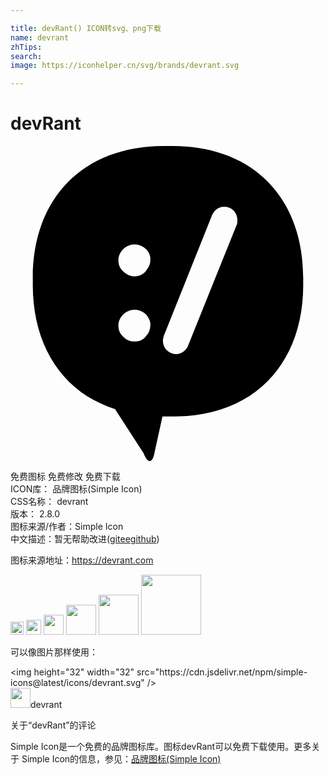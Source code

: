 ```yaml
---

title: devRant() ICON转svg、png下载
name: devrant
zhTips: 
search: 
image: https://iconhelper.cn/svg/brands/devrant.svg

---
```


# devRant  <small style="font-size: 60%;font-weight: 100"></small>

<div id="svg" class="svg-wrap">
<svg role="img" viewBox="0 0 24 24" xmlns="http://www.w3.org/2000/svg"><title>devRant icon</title><path d="M11.72 0C5.482-.015 1.592 4.046 1.701 10.322c-.074 3.907 1.437 7.002 4.127 8.734.663.405 1.364.737 2.137.995l2.174 3.353c.333.848.7.774.848-.11l.59-2.69h.442c2.469.073 4.57-.517 6.228-1.585 2.616-1.733 4.126-4.791 4.053-8.697C22.41 3.948 18.431-.144 12.019.004c-.1-.002-.2-.004-.299-.004zm4.571 4.636c.258 0 .516.092.7.276h.001c.185.185.295.442.295.737 0 .148 0 .295-.074.406l-3.722 9.25c-.258.441-.627.552-.885.552a1.007 1.007 0 0 1-.994-.995c0-.148.037-.258.073-.406l3.685-9.212c.073-.147.148-.258.221-.332a.989.989 0 0 1 .7-.276zM9.456 7.5c.313 0 .626.12.866.359h.001c.221.221.368.516.331.848 0 .332-.147.589-.368.848-.222.258-.517.369-.848.369-.332 0-.59-.148-.848-.37-.259-.22-.37-.515-.37-.847s.149-.627.37-.848c.24-.24.552-.36.866-.36zm0 4.974c.313 0 .626.12.866.36h.001c.221.258.368.553.331.848a1.2 1.2 0 0 1-.368.848c-.221.258-.516.368-.848.368a1.2 1.2 0 0 1-.848-.368c-.259-.222-.37-.516-.37-.848s.149-.627.37-.848c.24-.24.552-.36.866-.36z"/></svg>
</div>
<detail full-name='devrant'></detail>

<div class="detail-page">
<p>
<span><span class="badge-success badge">免费图标</span> <span class="badge-success badge">免费修改</span>  <span class="badge-success badge">免费下载</span> </span>
<br/>
<span>
ICON库：
<span class="badge-secondary badge">品牌图标(Simple Icon)</span> 
</span>
<br/>
<span>
CSS名称：
<span class="badge-secondary badge">devrant</span> 
</span>

<br/>
<span>
版本：
<span class="badge-secondary badge">2.8.0</span> 
</span>
<br/>
<span>图标来源/作者：<span class="badge-light badge">Simple Icon</span></span> 
<br/>
<span class="zh-detail">中文描述：暂无<span class="help-link"><span>帮助改进</span>(<a href="https://gitee.com/liuwave/icon-helper/edit/master/json/brands/devrant.json" target="_blank" rel="noopener noreferrer">gitee</a><a href="https://github.com/liuwave/icon-helper/edit/master/json/brands/devrant.json" target="_blank" rel="noopener noreferrer">github</a></span>)</span><br/>
</p>
</div><div class="description description alert alert-light"><p>图标来源地址：<a href="https://devrant.com" target="_blank" rel="noopener noreferrer">https://devrant.com</a></p></div>
<div class="alert alert-dark">
<img height="21" width="21" src="https://cdn.jsdelivr.net/npm/simple-icons@latest/icons/devrant.svg" />
<img height="24" width="24" src="https://cdn.jsdelivr.net/npm/simple-icons@latest/icons/devrant.svg" />
<img height="32" width="32" src="https://cdn.jsdelivr.net/npm/simple-icons@latest/icons/devrant.svg" />
<img height="48" width="48" src="https://cdn.jsdelivr.net/npm/simple-icons@latest/icons/devrant.svg" />
<img height="64" width="64" src="https://cdn.jsdelivr.net/npm/simple-icons@latest/icons/devrant.svg" />
<img height="96" width="96" src="https://cdn.jsdelivr.net/npm/simple-icons@latest/icons/devrant.svg" />

</div>
<div>
  <p>可以像图片那样使用：    
  </p>
  <div class="alert alert-primary" style="font-size: 14px">
    &lt;img height="32" width="32" src="https://cdn.jsdelivr.net/npm/simple-icons@latest/icons/devrant.svg" /&gt;
    <copy-btn content='<img height="32" width="32" src="https://cdn.jsdelivr.net/npm/simple-icons@latest/icons/devrant.svg" />'></copy-btn>
  </div>
  <div class="alert alert-secondary">
    <img height="32" width="32" src="https://cdn.jsdelivr.net/npm/simple-icons@latest/icons/devrant.svg" />devrant
    <copy-btn content="devrant" btn-title="复制图标名称"></copy-btn>
  </div>
</div>

<Vssue title="关于“devRant”的评论" >关于“devRant”的评论</Vssue>


<div><p>Simple Icon是一个免费的品牌图标库。图标devRant可以免费下载使用。更多关于  Simple Icon的信息，参见：<a target="_blank" href="https://iconhelper.cn/brands.html">品牌图标(Simple Icon)</a>
</p></div>
